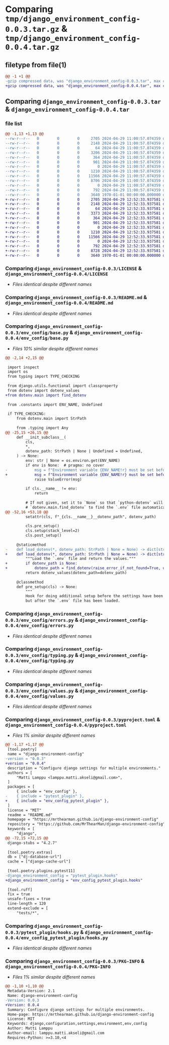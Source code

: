 # Comparing `tmp/django_environment_config-0.0.3.tar.gz` & `tmp/django_environment_config-0.0.4.tar.gz`

## filetype from file(1)

```diff
@@ -1 +1 @@
-gzip compressed data, was "django_environment_config-0.0.3.tar", max compression
+gzip compressed data, was "django_environment_config-0.0.4.tar", max compression
```

## Comparing `django_environment_config-0.0.3.tar` & `django_environment_config-0.0.4.tar`

### file list

```diff
@@ -1,13 +1,13 @@
--rw-r--r--   0        0        0     2705 2024-04-29 11:00:57.074359 django_environment_config-0.0.3/LICENSE
--rw-r--r--   0        0        0     2148 2024-04-29 11:00:57.074359 django_environment_config-0.0.3/README.md
--rw-r--r--   0        0        0       64 2024-04-29 11:00:57.074359 django_environment_config-0.0.3/env_config/__init__.py
--rw-r--r--   0        0        0     3206 2024-04-29 11:00:57.074359 django_environment_config-0.0.3/env_config/base.py
--rw-r--r--   0        0        0      364 2024-04-29 11:00:57.074359 django_environment_config-0.0.3/env_config/constants.py
--rw-r--r--   0        0        0      901 2024-04-29 11:00:57.074359 django_environment_config-0.0.3/env_config/errors.py
--rw-r--r--   0        0        0        0 2024-04-29 11:00:57.074359 django_environment_config-0.0.3/env_config/py.typed
--rw-r--r--   0        0        0     1210 2024-04-29 11:00:57.074359 django_environment_config-0.0.3/env_config/typing.py
--rw-r--r--   0        0        0    11566 2024-04-29 11:00:57.074359 django_environment_config-0.0.3/env_config/values.py
--rw-r--r--   0        0        0     8706 2024-04-29 11:00:57.074359 django_environment_config-0.0.3/pyproject.toml
--rw-r--r--   0        0        0        0 2024-04-29 11:00:57.074359 django_environment_config-0.0.3/pytest_plugin/__init__.py
--rw-r--r--   0        0        0      792 2024-04-29 11:00:57.074359 django_environment_config-0.0.3/pytest_plugin/hooks.py
--rw-r--r--   0        0        0     3640 1970-01-01 00:00:00.000000 django_environment_config-0.0.3/PKG-INFO
+-rw-r--r--   0        0        0     2705 2024-04-29 12:52:33.937581 django_environment_config-0.0.4/LICENSE
+-rw-r--r--   0        0        0     2148 2024-04-29 12:52:33.937581 django_environment_config-0.0.4/README.md
+-rw-r--r--   0        0        0       64 2024-04-29 12:52:33.937581 django_environment_config-0.0.4/env_config/__init__.py
+-rw-r--r--   0        0        0     3373 2024-04-29 12:52:33.937581 django_environment_config-0.0.4/env_config/base.py
+-rw-r--r--   0        0        0      364 2024-04-29 12:52:33.937581 django_environment_config-0.0.4/env_config/constants.py
+-rw-r--r--   0        0        0      901 2024-04-29 12:52:33.937581 django_environment_config-0.0.4/env_config/errors.py
+-rw-r--r--   0        0        0        0 2024-04-29 12:52:33.937581 django_environment_config-0.0.4/env_config/py.typed
+-rw-r--r--   0        0        0     1210 2024-04-29 12:52:33.937581 django_environment_config-0.0.4/env_config/typing.py
+-rw-r--r--   0        0        0    11566 2024-04-29 12:52:33.937581 django_environment_config-0.0.4/env_config/values.py
+-rw-r--r--   0        0        0        0 2024-04-29 12:52:33.937581 django_environment_config-0.0.4/env_config_pytest_plugin/__init__.py
+-rw-r--r--   0        0        0      792 2024-04-29 12:52:33.937581 django_environment_config-0.0.4/env_config_pytest_plugin/hooks.py
+-rw-r--r--   0        0        0     8728 2024-04-29 12:52:33.937581 django_environment_config-0.0.4/pyproject.toml
+-rw-r--r--   0        0        0     3640 1970-01-01 00:00:00.000000 django_environment_config-0.0.4/PKG-INFO
```

### Comparing `django_environment_config-0.0.3/LICENSE` & `django_environment_config-0.0.4/LICENSE`

 * *Files identical despite different names*

### Comparing `django_environment_config-0.0.3/README.md` & `django_environment_config-0.0.4/README.md`

 * *Files identical despite different names*

### Comparing `django_environment_config-0.0.3/env_config/base.py` & `django_environment_config-0.0.4/env_config/base.py`

 * *Files 10% similar despite different names*

```diff
@@ -2,14 +2,15 @@
 
 import inspect
 import os
 from typing import TYPE_CHECKING
 
 from django.utils.functional import classproperty
 from dotenv import dotenv_values
+from dotenv.main import find_dotenv
 
 from .constants import ENV_NAME, Undefined
 
 if TYPE_CHECKING:
     from dotenv.main import StrPath
 
     from .typing import Any
@@ -25,15 +26,15 @@
     def __init_subclass__(
         cls,
         *,
         dotenv_path: StrPath | None | Undefined = Undefined,
     ) -> None:
         env: str | None = os.environ.get(ENV_NAME)
         if env is None:  # pragma: no cover
-            msg = f"Environment variable {ENV_NAME!r} must be set before subclassing {cls.__name__!r}"
+            msg = f"Environment variable {ENV_NAME!r} must be set before subclassing 'Environment'"
             raise ValueError(msg)
 
         if cls.__name__ != env:
             return
 
         # If not given, set it to `None` so that `python-dotenv` will use
         # `dotenv.main.find_dotenv` to find the `.env` file automatically.
@@ -52,16 +53,18 @@
         setattr(cls, f"_{cls.__name__}__dotenv_path", dotenv_path)
 
         cls.pre_setup()
         cls.setup(stack_level=2)
         cls.post_setup()
 
     @staticmethod
-    def load_dotenv(*, dotenv_path: StrPath | None = None) -> dict[str, str]:
+    def load_dotenv(*, dotenv_path: StrPath | None = None) -> dict[str, str]:  # pragma: no cover
         """Load the `.env` file and return the values."""
+        if dotenv_path is None:
+            dotenv_path = find_dotenv(raise_error_if_not_found=True, usecwd=True)
         return dotenv_values(dotenv_path=dotenv_path)
 
     @classmethod
     def pre_setup(cls) -> None:
         """
         Hook for doing additional setup before the settings have been loaded,
         but after the `.env` file has been loaded.
```

### Comparing `django_environment_config-0.0.3/env_config/errors.py` & `django_environment_config-0.0.4/env_config/errors.py`

 * *Files identical despite different names*

### Comparing `django_environment_config-0.0.3/env_config/typing.py` & `django_environment_config-0.0.4/env_config/typing.py`

 * *Files identical despite different names*

### Comparing `django_environment_config-0.0.3/env_config/values.py` & `django_environment_config-0.0.4/env_config/values.py`

 * *Files identical despite different names*

### Comparing `django_environment_config-0.0.3/pyproject.toml` & `django_environment_config-0.0.4/pyproject.toml`

 * *Files 1% similar despite different names*

```diff
@@ -1,17 +1,17 @@
 [tool.poetry]
 name = "django-environment-config"
-version = "0.0.3"
+version = "0.0.4"
 description = "Configure django settings for multiple environments."
 authors = [
     "Matti Lamppu <lamppu.matti.akseli@gmail.com>",
 ]
 packages = [
     { include = "env_config" },
-    { include = "pytest_plugin" },
+    { include = "env_config_pytest_plugin" },
 ]
 license = "MIT"
 readme = "README.md"
 homepage = "https://mrthearman.github.io/django-environment-config"
 repository = "https://github.com/MrThearMan/django-environment-config"
 keywords = [
     "django",
@@ -72,15 +72,15 @@
 django-stubs = "4.2.7"
 
 [tool.poetry.extras]
 db = ["dj-database-url"]
 cache = ["django-cache-url"]
 
 [tool.poetry.plugins.pytest11]
-django_environment_config = "pytest_plugin.hooks"
+django_environment_config = "env_config_pytest_plugin.hooks"
 
 [tool.ruff]
 fix = true
 unsafe-fixes = true
 line-length = 120
 extend-exclude = [
     "tests/*",
```

### Comparing `django_environment_config-0.0.3/pytest_plugin/hooks.py` & `django_environment_config-0.0.4/env_config_pytest_plugin/hooks.py`

 * *Files identical despite different names*

### Comparing `django_environment_config-0.0.3/PKG-INFO` & `django_environment_config-0.0.4/PKG-INFO`

 * *Files 1% similar despite different names*

```diff
@@ -1,10 +1,10 @@
 Metadata-Version: 2.1
 Name: django-environment-config
-Version: 0.0.3
+Version: 0.0.4
 Summary: Configure django settings for multiple environments.
 Home-page: https://mrthearman.github.io/django-environment-config
 License: MIT
 Keywords: django,configuration,settings,environment,env,config
 Author: Matti Lamppu
 Author-email: lamppu.matti.akseli@gmail.com
 Requires-Python: >=3.10,<4
```

